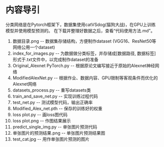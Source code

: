 # 内容导引

分类网络是在Pytorch框架下，数据集使用catVSdog(猫狗大战)，在GPU上训练模型并使用模型预测的。
在下载并整理好数据之后，查看“代码使用方法.md”。

<ol>
  <li>数据目录.png  -- 数据集存储结构，方便制作dataset  (VGG16、ResNet50等网络公用一个dataset)</li>
  <li>index_for_images.py  --  为数据做分类标签，并存储成[数据路径, 数据标签]形式于.txt文件中，以完成制作dataset的准备</li>
  <li>Original_Alexnet PyTorch.py  -- 根据原论文编写接近于原始的Alexnet神经网络</li>
  <li>ModifiedAlexNet.py  --  根据作业、数据内容、GPU限制等客观条件而优化的Alexnet网络</li>
  <li>datasets_process.py  --  重写datasets类</li>
  <li>train_and_save_net.py  --  实现训练过程代码</li>
  <li>test_net.py  --  测试模型代码，输出正确率</li>
  <li>Modified_Alex_net.pth  --  保存的训练好的权重</li>
  <li>loss plot.py  --  画loss图代码</li>
  <li>loss plot.png  --  作图结果展示</li>
  <li>predict_single_img.py  --  单张图片预测代码</li>
  <li>单张图片的预测结果.png  --  单张图片预测结果图</li>
  <li>test_cat.jpg  --  用作单张图片预测的图片</li>
</ol>
